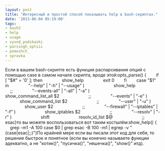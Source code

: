 ```yaml
---
layout: post
title: "Интересный и простой способ показывать help в bash-скриптах."
date: '2013-06-04 05:19:00'
tags:
- bash2
- help
- usage
- vyvod_podskazki
- parsingh_optsii
- pomoshch_
- spravka
---
```


Если в вашем bash-скрипте есть функция распарсивания опций с помощью case в самом начале скрипта, вроде этой:opts_parse() {        if [ "$#" = '0' ]; then                show_help                exit 0        fi        case "$1" in                "--help" | "-h" | "--usage" )                        show_help                        ;;                "--events-all" | "-all" | "-a" )                        show_command_list_all $2                        ;;                "--events" | "-e" )                        show_command_list $2                        ;;                "--user" | "-u" )                        show_user $2                        ;;                "--firewall" | "--iptables" | "-f" )                        show_iptables $2                        ;;                "--resolv" | "-r" )                        shift                        resolv_id_list $@                        ;;        esac}то вы можете воспользоваться вот таким костылём:show_help() {        grep -m1 -A 100 case $0 | grep esac -B 100 -m1 | egrep -v "(case|esac|;;)"}По крайней мере если вы писали этот код для себя, то решение быстрое и понятное (если вы конечно называете функции адекватно, а не "котик()", "пусичка()", "няшечка()", "show()" итд).